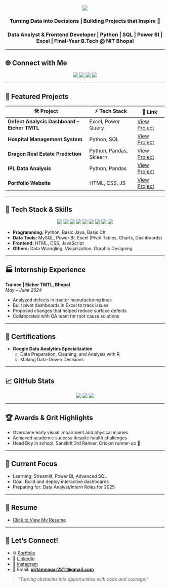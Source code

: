 <!-- Typing SVG Animation -->
<h1 align="center">
  <img src="https://readme-typing-svg.demolab.com?font=Fira+Code&weight=700&size=28&pause=1000&color=F75C7E&center=true&vCenter=true&width=600&lines=Hi+%F0%9F%91%8B%2C+I'm+Pritam+Nagar!;Data+Analyst+%7C+Frontend+Developer;Python+%7C+SQL+%7C+Power+BI+%7C+Excel;Final+Year+B.Tech+%40+NIT+Bhopal" />
</h1>

<h3 align="center">Turning Data into Decisions | Building Projects that Inspire 🚀</h3>
<h3 align="center">Data Analyst & Frontend Developer | Python | SQL | Power BI | Excel | Final-Year B.Tech @ NIT Bhopal</h3>

---

## 🌐 **Connect with Me**

<p align="center">
  <a href="mailto:pritamnagar2211@gmail.com">
    <img src="https://img.shields.io/badge/Email-D14836?style=for-the-badge&logo=gmail&logoColor=white">
  </a>
  <a href="https://pritam9952.github.io" target="_blank">
    <img src="https://img.shields.io/badge/Portfolio-000000?style=for-the-badge&logo=vercel&logoColor=white">
  </a>
  <a href="https://www.linkedin.com/in/pritam-nagar/">
    <img src="https://img.shields.io/badge/LinkedIn-0077B5?style=for-the-badge&logo=linkedin&logoColor=white">
  </a>
  <a href="https://instagram.com/pritam_nagar_027">
    <img src="https://img.shields.io/badge/Instagram-E4405F?style=for-the-badge&logo=instagram&logoColor=white">
  </a>
</p>

---

## 🚀 **Featured Projects**

| 🛠 Project | ⚡ Tech Stack | 🔗 Link |
|-----------|-------------|----------|
| **Defect Analysis Dashboard – Eicher TMTL** | Excel, Power Query | [View Project](https://github.com/Pritam9952/Data-Analysis-Project-Excel/tree/main/Eicher_Tmtl_Traniee) |
| **Hospital Management System** | Python, SQL | [View Project](https://github.com/Pritam9952/Data-Analysis-Project-SQL/tree/main/SQL_HSOPITAL_PROJECT) |
| **Dragon Real Estate Prediction** | Python, Pandas, Sklearn | [View Project](https://github.com/Pritam9952/Machine_Learining_Projects/tree/main/Dragon_Real_Estate) |
| **IPL Data Analysis** | Python, Pandas | [View Project](https://github.com/Pritam9952/Data_Analysis-Python-Projects/tree/main/IPL%202025%20Mega%20Auction) |
| **Portfolio Website** | HTML, CSS, JS | [View Project](https://pritam9952.github.io) |

---

## 🧰 **Tech Stack & Skills**

<p align="center">
  <img src="https://img.shields.io/badge/Python-3776AB?style=for-the-badge&logo=python&logoColor=white" />
  <img src="https://img.shields.io/badge/MySQL-005C84?style=for-the-badge&logo=mysql&logoColor=white" />
  <img src="https://img.shields.io/badge/Excel-217346?style=for-the-badge&logo=microsoft-excel&logoColor=white" />
  <img src="https://img.shields.io/badge/Power%20BI-F2C811?style=for-the-badge&logo=powerbi&logoColor=black" />
  <img src="https://img.shields.io/badge/HTML-E34F26?style=for-the-badge&logo=html5&logoColor=white" />
  <img src="https://img.shields.io/badge/CSS-1572B6?style=for-the-badge&logo=css3&logoColor=white" />
  <img src="https://img.shields.io/badge/JavaScript-F7DF1E?style=for-the-badge&logo=javascript&logoColor=black" />
  <img src="https://img.shields.io/badge/Java-007396?style=for-the-badge&logo=java&logoColor=white" />
  <img src="https://img.shields.io/badge/C%23-239120?style=for-the-badge&logo=c-sharp&logoColor=white" />
</p>

- **Programming:** Python, Basic Java, Basic C#  
- **Data Tools:** MySQL, Power BI, Excel (Pivot Tables, Charts, Dashboards)  
- **Frontend:** HTML, CSS, JavaScript  
- **Others:** Data Wrangling, Visualization, Graphic Designing  

---

## 🏭 Internship Experience

**Trainee | Eicher TMTL, Bhopal**  
*May – June 2024*  
- Analyzed defects in tractor manufacturing lines  
- Built pivot dashboards in Excel to track issues  
- Proposed changes that helped reduce surface defects  
- Collaborated with QA team for root cause solutions  

---

## 📜 Certifications

- **Google Data Analytics Specialization**
  - Data Preparation, Cleaning, and Analysis with R
  - Making Data-Driven Decisions    

---

## 📈 GitHub Stats

<p align="center">
  <img src="https://github-readme-stats.vercel.app/api?username=Pritam9952&show_icons=true&theme=radical" />
  <img src="https://github-readme-stats.vercel.app/api/top-langs/?username=Pritam9952&layout=compact&theme=radical" />
  <img src="https://github-readme-streak-stats.herokuapp.com/?user=Pritam9952&theme=radical" />
</p>

---

## 🏆 Awards & Grit Highlights

- Overcame early visual impairment and physical injuries  
- Achieved academic success despite health challenges  
- Head Boy in school, Sanskrit 3rd Ranker, Cricket runner-up 🏏  

---

## 🔭 Current Focus

- Learning: Streamlit, Power BI, Advanced SQL  
- Goal: Build and deploy interactive dashboards  
- Preparing for: Data Analyst/Intern Roles for 2025  

---

## 📄 Resume

- [Click to View My Resume](https://drive.google.com/file/d/1WOresmf_OGP3lhH3U5dNN2CoDO9fi5sP/view?usp=drive_link)

---

## 🤝 Let’s Connect!

- 🌐 [Portfolio](https://pritam9952.github.io)  
- 🔗 [LinkedIn](https://www.linkedin.com/in/pritam-nagar/)  
- 📸 [Instagram](https://instagram.com/pritam_nagar_027)  
- 📧 Email: **pritamnagar2211@gmail.com**  

> *“Turning obstacles into opportunities with code and courage.”*
